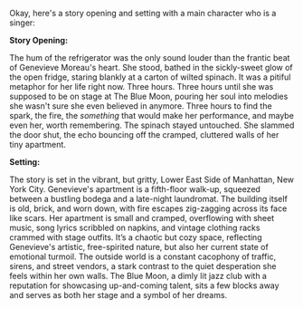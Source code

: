 Okay, here's a story opening and setting with a main character who is a singer:

**Story Opening:**

The hum of the refrigerator was the only sound louder than the frantic beat of Genevieve Moreau's heart. She stood, bathed in the sickly-sweet glow of the open fridge, staring blankly at a carton of wilted spinach. It was a pitiful metaphor for her life right now.  Three hours. Three hours until she was supposed to be on stage at The Blue Moon, pouring her soul into melodies she wasn't sure she even believed in anymore. Three hours to find the spark, the fire, the *something* that would make her performance, and maybe even her, worth remembering. The spinach stayed untouched. She slammed the door shut, the echo bouncing off the cramped, cluttered walls of her tiny apartment.

**Setting:**

The story is set in the vibrant, but gritty, Lower East Side of Manhattan, New York City.  Genevieve's apartment is a fifth-floor walk-up, squeezed between a bustling bodega and a late-night laundromat. The building itself is old, brick, and worn down, with fire escapes zig-zagging across its face like scars. Her apartment is small and cramped, overflowing with sheet music, song lyrics scribbled on napkins, and vintage clothing racks crammed with stage outfits. It’s a chaotic but cozy space, reflecting Genevieve's artistic, free-spirited nature, but also her current state of emotional turmoil. The outside world is a constant cacophony of traffic, sirens, and street vendors, a stark contrast to the quiet desperation she feels within her own walls. The Blue Moon, a dimly lit jazz club with a reputation for showcasing up-and-coming talent, sits a few blocks away and serves as both her stage and a symbol of her dreams.
